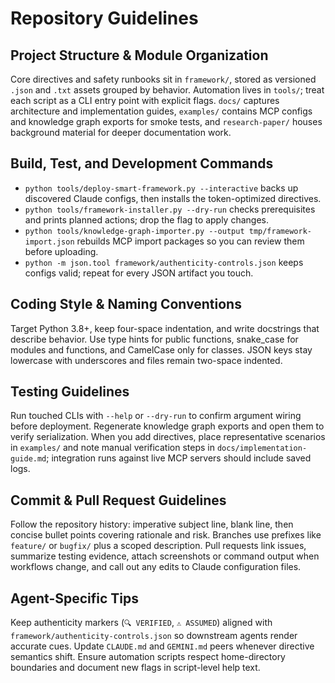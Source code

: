 # Repository Guidelines

## Project Structure & Module Organization
Core directives and safety runbooks sit in `framework/`, stored as versioned `.json` and `.txt` assets grouped by behavior. Automation lives in `tools/`; treat each script as a CLI entry point with explicit flags. `docs/` captures architecture and implementation guides, `examples/` contains MCP configs and knowledge graph exports for smoke tests, and `research-paper/` houses background material for deeper documentation work.

## Build, Test, and Development Commands
- `python tools/deploy-smart-framework.py --interactive` backs up discovered Claude configs, then installs the token-optimized directives.
- `python tools/framework-installer.py --dry-run` checks prerequisites and prints planned actions; drop the flag to apply changes.
- `python tools/knowledge-graph-importer.py --output tmp/framework-import.json` rebuilds MCP import packages so you can review them before uploading.
- `python -m json.tool framework/authenticity-controls.json` keeps configs valid; repeat for every JSON artifact you touch.

## Coding Style & Naming Conventions
Target Python 3.8+, keep four-space indentation, and write docstrings that describe behavior. Use type hints for public functions, snake_case for modules and functions, and CamelCase only for classes. JSON keys stay lowercase with underscores and files remain two-space indented.

## Testing Guidelines
Run touched CLIs with `--help` or `--dry-run` to confirm argument wiring before deployment. Regenerate knowledge graph exports and open them to verify serialization. When you add directives, place representative scenarios in `examples/` and note manual verification steps in `docs/implementation-guide.md`; integration runs against live MCP servers should include saved logs.

## Commit & Pull Request Guidelines
Follow the repository history: imperative subject line, blank line, then concise bullet points covering rationale and risk. Branches use prefixes like `feature/` or `bugfix/` plus a scoped description. Pull requests link issues, summarize testing evidence, attach screenshots or command output when workflows change, and call out any edits to Claude configuration files.

## Agent-Specific Tips
Keep authenticity markers (`🔍 VERIFIED`, `⚠️ ASSUMED`) aligned with `framework/authenticity-controls.json` so downstream agents render accurate cues. Update `CLAUDE.md` and `GEMINI.md` peers whenever directive semantics shift. Ensure automation scripts respect home-directory boundaries and document new flags in script-level help text.
